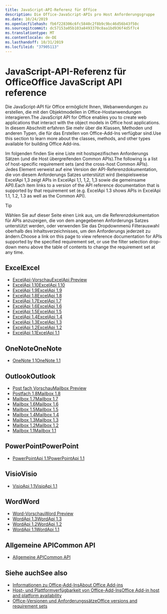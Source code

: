 ```yaml
---
title: JavaScript-API-Referenz für Office
description: Die Office-JavaScript-APIs pro Host Anforderungsgruppe
ms.date: 10/24/2019
ms.openlocfilehash: fb6f228306c6fc5840c2f8b9c9bc46d56b43f50c
ms.sourcegitcommit: dc57153a05b103a8493370c8aa1bd936f4d5f7c4
ms.translationtype: MT
ms.contentlocale: de-DE
ms.lasthandoff: 10/31/2019
ms.locfileid: "37905113"
---
```

# <a name="office-javascript-api-reference"></a><span data-ttu-id="6c387-103">JavaScript-API-Referenz für Office</span><span class="sxs-lookup"><span data-stu-id="6c387-103">Office JavaScript API reference</span></span>

<span data-ttu-id="6c387-104">Die JavaScript-API für Office ermöglicht Ihnen, Webanwendungen zu erstellen, die mit den Objektmodellen in Office-Hostanwendungen interagieren.</span><span class="sxs-lookup"><span data-stu-id="6c387-104">The JavaScript API for Office enables you to create web applications that interact with the object models in Office host applications.</span></span> <span data-ttu-id="6c387-105">In diesem Abschnitt erfahren Sie mehr über die Klassen, Methoden und anderen Typen, die für das Erstellen von Office-Add-Ins verfügbar sind.</span><span class="sxs-lookup"><span data-stu-id="6c387-105">Use this section to learn more about the classes, methods, and other types available for building Office Add-ins.</span></span>

<span data-ttu-id="6c387-106">Im folgenden finden Sie eine Liste mit hostspezifischen Anforderungs Sätzen (und die Host übergreifenden Common APIs).</span><span class="sxs-lookup"><span data-stu-id="6c387-106">The following is a list of host-specific requirement sets (and the cross-host Common APIs).</span></span> <span data-ttu-id="6c387-107">Jedes Element verweist auf eine Version der API-Referenzdokumentation, die von diesem Anforderungs Satzes unterstützt wird (beispielsweise ExcelApi 1,3 zeigt APIs in ExcelApi 1,1, 1,2, 1,3 sowie die gemeinsame API).</span><span class="sxs-lookup"><span data-stu-id="6c387-107">Each item links to a version of the API reference documentation that is supported by that requirement set (e.g. ExcelApi 1.3 shows APIs in ExcelApi 1.1, 1.2, 1.3 as well as the Common API).</span></span>

> [!TIP]
> <span data-ttu-id="6c387-108">Wählen Sie auf dieser Seite einen Link aus, um die Referenzdokumentation für APIs anzuzeigen, die von dem angegebenen Anforderungs Satzes unterstützt werden, oder verwenden Sie das Dropdownmenü Filterauswahl oberhalb des Inhaltsverzeichnisses, um den Anforderungs jederzeit zu ändern.</span><span class="sxs-lookup"><span data-stu-id="6c387-108">Choose a link on this page to view reference documentation for APIs supported by the specified requirement set, or use the filter selection drop-down menu above the table of contents to change the requirement set at any time.</span></span>

## <a name="excel"></a><span data-ttu-id="6c387-109">Excel</span><span class="sxs-lookup"><span data-stu-id="6c387-109">Excel</span></span>

- [<span data-ttu-id="6c387-110">ExcelApi-Vorschau</span><span class="sxs-lookup"><span data-stu-id="6c387-110">ExcelApi Preview</span></span>](/javascript/api/excel?view=excel-js-preview)
- [<span data-ttu-id="6c387-111">ExcelApi 1.10</span><span class="sxs-lookup"><span data-stu-id="6c387-111">ExcelApi 1.10</span></span>](/javascript/api/excel?view=excel-js-1.10)
- [<span data-ttu-id="6c387-112">ExcelApi 1.9</span><span class="sxs-lookup"><span data-stu-id="6c387-112">ExcelApi 1.9</span></span>](/javascript/api/excel?view=excel-js-1.9)
- [<span data-ttu-id="6c387-113">ExcelApi 1.8</span><span class="sxs-lookup"><span data-stu-id="6c387-113">ExcelApi 1.8</span></span>](/javascript/api/excel?view=excel-js-1.8)
- [<span data-ttu-id="6c387-114">ExcelApi 1.7</span><span class="sxs-lookup"><span data-stu-id="6c387-114">ExcelApi 1.7</span></span>](/javascript/api/excel?view=excel-js-1.7)
- [<span data-ttu-id="6c387-115">ExcelApi 1.6</span><span class="sxs-lookup"><span data-stu-id="6c387-115">ExcelApi 1.6</span></span>](/javascript/api/excel?view=excel-js-1.6)
- [<span data-ttu-id="6c387-116">ExcelApi 1.5</span><span class="sxs-lookup"><span data-stu-id="6c387-116">ExcelApi 1.5</span></span>](/javascript/api/excel?view=excel-js-1.5)
- [<span data-ttu-id="6c387-117">ExcelApi 1.4</span><span class="sxs-lookup"><span data-stu-id="6c387-117">ExcelApi 1.4</span></span>](/javascript/api/excel?view=excel-js-1.4)
- [<span data-ttu-id="6c387-118">ExcelApi 1.3</span><span class="sxs-lookup"><span data-stu-id="6c387-118">ExcelApi 1.3</span></span>](/javascript/api/excel?view=excel-js-1.3)
- [<span data-ttu-id="6c387-119">ExcelApi 1.2</span><span class="sxs-lookup"><span data-stu-id="6c387-119">ExcelApi 1.2</span></span>](/javascript/api/excel?view=excel-js-1.2)
- [<span data-ttu-id="6c387-120">ExcelApi 1.1</span><span class="sxs-lookup"><span data-stu-id="6c387-120">ExcelApi 1.1</span></span>](/javascript/api/excel?view=excel-js-1.1)

## <a name="onenote"></a><span data-ttu-id="6c387-121">OneNote</span><span class="sxs-lookup"><span data-stu-id="6c387-121">OneNote</span></span>

- [<span data-ttu-id="6c387-122">OneNote 1,1</span><span class="sxs-lookup"><span data-stu-id="6c387-122">OneNote 1.1</span></span>](/javascript/api/onenote?view=onenote-js-1.1)

## <a name="outlook"></a><span data-ttu-id="6c387-123">Outlook</span><span class="sxs-lookup"><span data-stu-id="6c387-123">Outlook</span></span>

- [<span data-ttu-id="6c387-124">Post fach Vorschau</span><span class="sxs-lookup"><span data-stu-id="6c387-124">Mailbox Preview</span></span>](/javascript/api/outlook?view=outlook-js-preview)
- [<span data-ttu-id="6c387-125">Postfach 1,8</span><span class="sxs-lookup"><span data-stu-id="6c387-125">Mailbox 1.8</span></span>](/javascript/api/outlook?view=outlook-js-1.8)
- [<span data-ttu-id="6c387-126">Mailbox 1.7</span><span class="sxs-lookup"><span data-stu-id="6c387-126">Mailbox 1.7</span></span>](/javascript/api/outlook?view=outlook-js-1.7)
- [<span data-ttu-id="6c387-127">Mailbox 1.6</span><span class="sxs-lookup"><span data-stu-id="6c387-127">Mailbox 1.6</span></span>](/javascript/api/outlook?view=outlook-js-1.6)
- [<span data-ttu-id="6c387-128">Mailbox 1.5</span><span class="sxs-lookup"><span data-stu-id="6c387-128">Mailbox 1.5</span></span>](/javascript/api/outlook?view=outlook-js-1.5)
- [<span data-ttu-id="6c387-129">Mailbox 1.4</span><span class="sxs-lookup"><span data-stu-id="6c387-129">Mailbox 1.4</span></span>](/javascript/api/outlook?view=outlook-js-1.4)
- [<span data-ttu-id="6c387-130">Mailbox 1.3</span><span class="sxs-lookup"><span data-stu-id="6c387-130">Mailbox 1.3</span></span>](/javascript/api/outlook?view=outlook-js-1.3)
- [<span data-ttu-id="6c387-131">Mailbox 1.2</span><span class="sxs-lookup"><span data-stu-id="6c387-131">Mailbox 1.2</span></span>](/javascript/api/outlook?view=outlook-js-1.2)
- [<span data-ttu-id="6c387-132">Mailbox 1.1</span><span class="sxs-lookup"><span data-stu-id="6c387-132">Mailbox 1.1</span></span>](/javascript/api/outlook?view=outlook-js-1.1)

## <a name="powerpoint"></a><span data-ttu-id="6c387-133">PowerPoint</span><span class="sxs-lookup"><span data-stu-id="6c387-133">PowerPoint</span></span>

- [<span data-ttu-id="6c387-134">PowerPointApi 1.1</span><span class="sxs-lookup"><span data-stu-id="6c387-134">PowerPointApi 1.1</span></span>](/javascript/api/powerpoint?view=powerpoint-js-1.1)

## <a name="visio"></a><span data-ttu-id="6c387-135">Visio</span><span class="sxs-lookup"><span data-stu-id="6c387-135">Visio</span></span>

- [<span data-ttu-id="6c387-136">VisioApi 1,1</span><span class="sxs-lookup"><span data-stu-id="6c387-136">VisioApi 1.1</span></span>](/javascript/api/visio?view=visio-js-1.1)

## <a name="word"></a><span data-ttu-id="6c387-137">Word</span><span class="sxs-lookup"><span data-stu-id="6c387-137">Word</span></span>

- [<span data-ttu-id="6c387-138">Word-Vorschau</span><span class="sxs-lookup"><span data-stu-id="6c387-138">Word Preview</span></span>](/javascript/api/word?view=word-js-preview)
- [<span data-ttu-id="6c387-139">WordApi 1.3</span><span class="sxs-lookup"><span data-stu-id="6c387-139">WordApi 1.3</span></span>](/javascript/api/word?view=word-js-1.3)
- [<span data-ttu-id="6c387-140">WordApi 1.2</span><span class="sxs-lookup"><span data-stu-id="6c387-140">WordApi 1.2</span></span>](/javascript/api/word?view=word-js-1.2)
- [<span data-ttu-id="6c387-141">WordApi 1.1</span><span class="sxs-lookup"><span data-stu-id="6c387-141">WordApi 1.1</span></span>](/javascript/api/word?view=word-js-1.1)

## <a name="common-api"></a><span data-ttu-id="6c387-142">Allgemeine API</span><span class="sxs-lookup"><span data-stu-id="6c387-142">Common API</span></span>

- [<span data-ttu-id="6c387-143">Allgemeine API</span><span class="sxs-lookup"><span data-stu-id="6c387-143">Common API</span></span>](/javascript/api/office?view=common-js)

## <a name="see-also"></a><span data-ttu-id="6c387-144">Siehe auch</span><span class="sxs-lookup"><span data-stu-id="6c387-144">See also</span></span>

- [<span data-ttu-id="6c387-145">Informationen zu Office-Add-Ins</span><span class="sxs-lookup"><span data-stu-id="6c387-145">About Office Add-ins</span></span>](/office/dev/add-ins/overview)
- [<span data-ttu-id="6c387-146">Host- und Plattformverfügbarkeit von Office-Add-Ins</span><span class="sxs-lookup"><span data-stu-id="6c387-146">Office Add-in host and platform availability</span></span>](/office/dev/add-ins/overview/office-add-in-availability)
- [<span data-ttu-id="6c387-147">Office-Versionen und Anforderungssätze</span><span class="sxs-lookup"><span data-stu-id="6c387-147">Office versions and requirement sets</span></span>](/office/dev/add-ins/develop/office-versions-and-requirement-sets)
